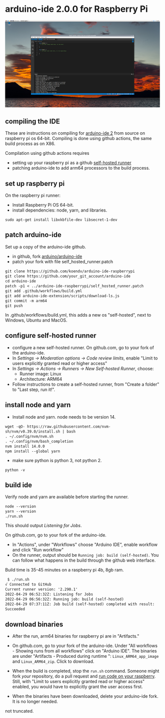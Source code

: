 # arduino-ide 2.0.0 for Raspberry Pi

[![arduino ide 2.0](images/screenshot_small.jpg)](https://github.com/koendv/arduino-ide-raspberrypi/raw/main/images/screenshot.jpg)

## compiling the IDE

These are instructions on compiling for [arduino-ide 2](https://github.com/arduino/arduino-ide) from source on raspberry pi os 64-bit. Compiling is done using github actions, the same build process as on X86.

Compilation using github actions requires

- setting up your raspberry pi as a github [self-hosted runner](https://docs.github.com/en/actions/hosting-your-own-runners/about-self-hosted-runners)
- patching arduino-ide to add arm64 processors to the build process.

## set up raspberry pi

On the raspberry pi runner:

- Install Raspberry Pi OS 64-bit.
- install dependencies: node, yarn, and libraries.

```
sudo apt-get install libxkbfile-dev libsecret-1-dev
```

## patch arduino-ide

Set up a copy of the arduino-ide github.

- in github, fork [arduino/arduino-ide](https://github.com/arduino/arduino-ide)
- patch your fork with file self_hosted_runner.patch
```
git clone https://github.com/koendv/arduino-ide-raspberrypi
git clone https://github.com/your_git_account/arduino-ide
cd arduino-ide
patch -p1 < ../arduino-ide-raspberrypi/self_hosted_runner.patch
git add .github/workflows/build.yml
git add arduino-ide-extension/scripts/download-ls.js
git commit -m arm64
git push
```

In .github/workflows/build.yml, this adds a new os "self-hosted", next to Windows, Ubuntu and MacOS.

## configure self-hosted runner

- configure a new self-hosted runner.
On github.com, go to your fork of the arduino-ide.
- In _Settings -> Moderation options -> Code review limits_, enable  "Limit to users explicitly granted read or higher access"
- In _Settings -> Actions -> Runners -> New Self-hosted Runner_, choose:
	- Runner image: Linux
	- Architecture: ARM64
- Follow instructions to create a self-hosted runner, from "Create a folder" to "Last step, run it!".

## install node and yarn

- Install node and yarn. node needs to be version 14.

```
wget -qO- https://raw.githubusercontent.com/nvm-sh/nvm/v0.39.0/install.sh | bash
. ~/.config/nvm/nvm.sh
. ~/.config/nvm/bash_completion
nvm install 14.0.0
npm install --global yarn
```

- make sure python is python 3, not python 2.

```
python -v
```

## build ide

Verify node and yarn are available before starting the runner.

```
node --version
yarn --version
./run.sh
```
This should output _Listening for Jobs_.

On github.com, go to your fork of the arduino-ide.

- In "Actions", under "Workflows" choose "Arduino IDE", enable workflow and click "Run workflow"
- On the runner, output should be ``Running job: build (self-hosted)``. You can follow what happens in the build through the github web interface.

Build time is 35-45 minutes on a raspberry pi 4b, 8gb ram.
```
 $ ./run.sh
√ Connected to GitHub
Current runner version: '2.290.1'
2022-04-29 06:52:32Z: Listening for Jobs
2022-04-29 06:56:32Z: Running job: build (self-hosted)
2022-04-29 07:37:11Z: Job build (self-hosted) completed with result: Succeeded
```

## download binaries

- After the run, arm64 binaries for raspberry pi are in "Artifacts."
- On github.com, go to your fork of the arduino-ide. Under "All workflows - Showing runs from all workflows" click on "Arduino IDE". The binaries are under "Artifacts - Produced during runtime
":
``Linux_ARM64_app_image`` and
``Linux_ARM64_zip``. Click to download.

- When the build is completed, stop the ``run.sh`` command. Someone might fork _your_ repository, do a pull request and [run code on your raspberry](https://docs.github.com/en/actions/hosting-your-own-runners/about-self-hosted-runners#self-hosted-runner-security). Still, with "Limit to users explicitly granted read or higher access" enabled, you would have to explicitly grant the user access first.
- When the binaries have been downloaded, delete your arduino-ide fork. It is no longer needed.

not truncated.
